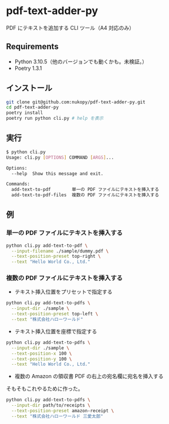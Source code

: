# pdf-text-adder-py

PDF にテキストを追加する CLI ツール（A4 対応のみ）

## Requirements

- Python 3.10.5（他のバージョンでも動くかも。未検証。）
- Poetry 1.3.1

## インストール

```sh
git clone git@github.com:nukopy/pdf-text-adder-py.git
cd pdf-text-adder-py
poetry install
poetry run python cli.py # help を表示
```

## 実行

```sh
$ python cli.py
Usage: cli.py [OPTIONS] COMMAND [ARGS]...

Options:
  --help  Show this message and exit.

Commands:
  add-text-to-pdf        単一の PDF ファイルにテキストを挿入する
  add-text-to-pdf-files  複数の PDF ファイルにテキストを挿入する
```

## 例

### 単一の PDF ファイルにテキストを挿入する

```sh
python cli.py add-text-to-pdf \
  --input-filename ./sample/dummy.pdf \
  --text-position-preset top-right \
  --text "Hello World Co., Ltd."
```

### 複数の PDF ファイルにテキストを挿入する

- テキスト挿入位置をプリセットで指定する

```sh
python cli.py add-text-to-pdfs \
  --input-dir ./sample \
  --text-position-preset top-left \
  --text "株式会社ハローワールド"
```

- テキスト挿入位置を座標で指定する

```sh
python cli.py add-text-to-pdfs \
  --input-dir ./sample \
  --text-position-x 100 \
  --text-position-y 100 \
  --text "Hello World Co., Ltd."
```

- 複数の Amazon の領収書 PDF の右上の宛名欄に宛名を挿入する

そもそもこれやるために作った。

```sh
python cli.py add-text-to-pdfs \
  --input-dir path/to/receipts \
  --text-position-preset amazon-receipt \
  --text "株式会社ハローワールド 三愛太郎"
```
